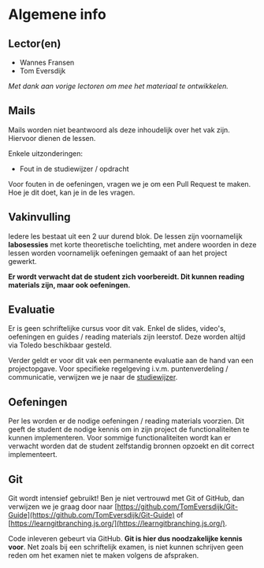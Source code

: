 # Algemene info

## Lector(en)

* Wannes Fransen
* Tom Eversdijk

_Met dank aan vorige lectoren om mee het materiaal te ontwikkelen._

## Mails

Mails worden niet beantwoord als deze inhoudelijk over het vak zijn. Hiervoor dienen de lessen.

Enkele uitzonderingen:

* Fout in de studiewijzer / opdracht

Voor fouten in de oefeningen, vragen we je om een Pull Request te maken. Hoe je dit doet, kan je in de les vragen.

## Vakinvulling

Iedere les bestaat uit een 2 uur durend blok. De lessen zijn voornamelijk **labosessies** met korte theoretische toelichting, met andere woorden in deze lessen worden voornamelijk oefeningen gemaakt of aan het project gewerkt. 

**Er wordt verwacht dat de student zich voorbereidt. Dit kunnen reading materials zijn, maar ook oefeningen.**

## Evaluatie

Er is geen schriftelijke cursus voor dit vak. Enkel de slides, video's, oefeningen en guides / reading materials zijn leerstof. Deze worden altijd via Toledo beschikbaar gesteld.

Verder geldt er voor dit vak een permanente evaluatie aan de hand van een projectopgave. Voor specifieke regelgeving i.v.m. puntenverdeling / communicatie, verwijzen we je naar de [studiewijzer](studiewijzer.md).

## Oefeningen

Per les worden er de nodige oefeningen / reading materials voorzien. Dit geeft de student de nodige kennis om in zijn project de functionaliteiten te kunnen implementeren. Voor sommige functionaliteiten wordt kan er verwacht worden dat de student zelfstandig bronnen opzoekt en dit correct implementeert.

## Git

Git wordt intensief gebruikt! Ben je niet vertrouwd met Git of GitHub, dan verwijzen we je graag door naar [https://github.com/TomEversdijk/Git-Guide](https://github.com/TomEversdijk/Git-Guide) of [https://learngitbranching.js.org/](https://learngitbranching.js.org/).

Code inleveren gebeurt via GitHub. **Git is hier dus noodzakelijke kennis voor**. Net zoals bij een schriftelijk examen, is niet kunnen schrijven geen reden om het examen niet te maken volgens de afspraken.
